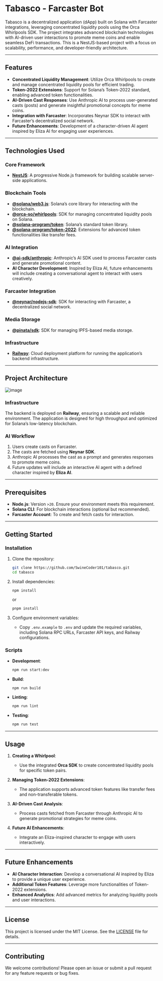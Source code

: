 # Tabasco - Farcaster Bot

Tabasco is a decentralized application (dApp) built on Solana with Farcaster integrations, leveraging concentrated liquidity pools using the Orca Whirlpools SDK. The project integrates advanced blockchain technologies with AI-driven user interactions to promote meme coins and enable seamless DeFi transactions. This is a NestJS-based project with a focus on scalability, performance, and developer-friendly architecture.

---

## Features

- **Concentrated Liquidity Management**: Utilize Orca Whirlpools to create and manage concentrated liquidity pools for efficient trading.
- **Token-2022 Extensions**: Support for Solana’s Token-2022 standard, enabling advanced token functionalities.
- **AI-Driven Cast Responses**: Use Anthropic AI to process user-generated casts (posts) and generate insightful promotional concepts for meme coins.
- **Integration with Farcaster**: Incorporates Neynar SDK to interact with Farcaster’s decentralized social network.
- **Future Enhancements**: Development of a character-driven AI agent inspired by Eliza AI for engaging user experiences.

---

## Technologies Used

### Core Framework
- **[NestJS](https://nestjs.com/)**: A progressive Node.js framework for building scalable server-side applications.

### Blockchain Tools
- **[@solana/web3.js](https://github.com/solana-labs/solana-web3.js)**: Solana’s core library for interacting with the blockchain.
- **[@orca-so/whirlpools](https://orca-so.gitbook.io/whirlpools/)**: SDK for managing concentrated liquidity pools on Solana.
- **[@solana-program/token](https://github.com/solana-labs/solana-program-library)**: Solana’s standard token library.
- **[@solana-program/token-2022](https://github.com/solana-labs/solana-program-library/tree/master/token-2022)**: Extensions for advanced token functionalities like transfer fees.

### AI Integration
- **[@ai-sdk/anthropic](https://anthropic.com/)**: Anthropic’s AI SDK used to process Farcaster casts and generate promotional content.
- **AI Character Development**: Inspired by Eliza AI, future enhancements will include creating a conversational agent to interact with users creatively.

### Farcaster Integration
- **[@neynar/nodejs-sdk](https://neynar.com/)**: SDK for interacting with Farcaster, a decentralized social network.

### Media Storage
- **[@pinata/sdk](https://pinata.cloud/)**: SDK for managing IPFS-based media storage.

### Infrastructure
- **[Railway](https://railway.app/)**: Cloud deployment platform for running the application’s backend infrastructure.

---

## Project Architecture
![image](https://github.com/user-attachments/assets/d03a7b3d-f4d0-440e-80d7-5f1149b5237a)

### Infrastructure
The backend is deployed on **Railway**, ensuring a scalable and reliable environment. The application is designed for high throughput and optimized for Solana’s low-latency blockchain.

### AI Workflow
1. Users create casts on Farcaster.
2. The casts are fetched using **Neynar SDK**.
3. Anthropic AI processes the cast as a prompt and generates responses to promote meme coins.
4. Future updates will include an interactive AI agent with a defined character inspired by **Eliza AI**.

---

## Prerequisites

- **Node.js**: Version `>20`. Ensure your environment meets this requirement.
- **Solana CLI**: For blockchain interactions (optional but recommended).
- **Farcaster Account**: To create and fetch casts for interaction.

---

## Getting Started

### Installation
1. Clone the repository:
   ```bash
   git clone https://github.com/SwineCoder101/tabasco.git
   cd tabasco
   ```
2. Install dependencies:
   ```bash
   npm install
   ```
   or
   ```bash
   pnpm install
   ```

3. Configure environment variables:
   - Copy `.env.example` to `.env` and update the required variables, including Solana RPC URLs, Farcaster API keys, and Railway configurations.

### Scripts
- **Development**:
  ```bash
  npm run start:dev
  ```
- **Build**:
  ```bash
  npm run build
  ```
- **Linting**:
  ```bash
  npm run lint
  ```
- **Testing**:
  ```bash
  npm run test
  ```

---

## Usage

1. **Creating a Whirlpool**:
   - Use the integrated **Orca SDK** to create concentrated liquidity pools for specific token pairs.

2. **Managing Token-2022 Extensions**:
   - The application supports advanced token features like transfer fees and non-transferable tokens.

3. **AI-Driven Cast Analysis**:
   - Process casts fetched from Farcaster through Anthropic AI to generate promotional strategies for meme coins.

4. **Future AI Enhancements**:
   - Integrate an Eliza-inspired character to engage with users interactively.

---

## Future Enhancements

- **AI Character Interaction**: Develop a conversational AI inspired by Eliza to provide a unique user experience.
- **Additional Token Features**: Leverage more functionalities of Token-2022 extensions.
- **Enhanced Analytics**: Add advanced metrics for analyzing liquidity pools and user interactions.

---

## License

This project is licensed under the MIT License. See the [LICENSE](LICENSE) file for details.

---

## Contributing

We welcome contributions! Please open an issue or submit a pull request for any feature requests or bug fixes.

